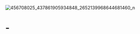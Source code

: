 ![[456708025_437861905934848_2652139968644681460_n](https://media.discordapp.net/attachments/1092801237705044088/1299567856127574087/SPOILER_Untitled552_20241026105516.png?ex=67283861&is=6726e6e1&hm=1209b3dd47725eaf372595344c00f123663cb69a69dd5378fe7afb8c9edd5b4d&=&format=webp&quality=lossless&width=532&height=644)](https://github.com/user-attachments/assets/207bbead-be59-4f82-a736-7b6832b233b1)
# -
